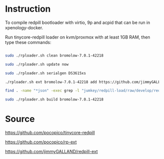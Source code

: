 # Instruction

To compile redpill bootloader with virtio, 9p and acpid that can be run in xpenology-docker.

Run tinycore-redpill loader on kvm/proxmox with at least 1GB RAM, then type these commands:

```bash

sudo ./rploader.sh clean bromolow-7.0.1-42218

sudo ./rploader.sh update now

sudo ./rploader.sh serialgen DS3615xs

./rploader.sh ext bromolow-7.0.1-42218 add https://github.com/jimmyGALLAND/redpill-ext/raw/master/acpid/rpext-index.json

find . -name "*json" -exec grep -l "jumkey/redpill-load/raw/develop/redpill-virtio" {} \; | xargs -I {} sed -i "s/jumkey\/redpill-load\/raw\/develop\/redpill-virtio/uxora-com\/rpext\/raw\/master\/virtio_9p/g" {}

sudo ./rploader.sh build bromolow-7.0.1-42218

```



# Source

https://github.com/pocopico/tinycore-redpill

https://github.com/pocopico/rp-ext

https://github.com/jimmyGALLAND/redpill-ext
